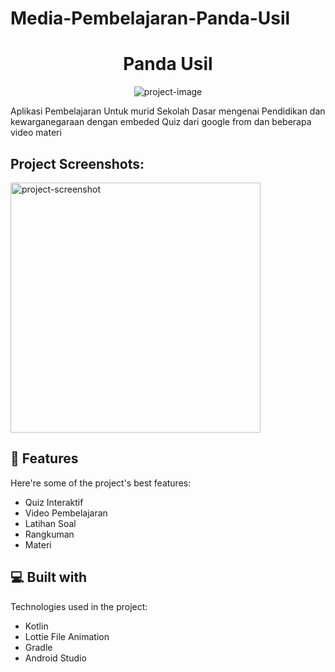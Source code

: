 # Media-Pembelajaran-Panda-Usil

<h1 align="center" id="title">Panda Usil</h1>

<p align="center"><img src="https://socialify.git.ci/yogaWidodo/Media-Pembelajaran-Panda-Usil/image?language=1&amp;owner=1&amp;name=1&amp;stargazers=1&amp;theme=Light" alt="project-image"></p>

<p id="description">Aplikasi Pembelajaran Untuk murid Sekolah Dasar mengenai Pendidikan dan kewarganegaraan dengan embeded Quiz dari google from dan beberapa video materi</p>

<h2>Project Screenshots:</h2>

<img src="https://drive.google.com/drive/folders/1zrz_kDdKahEHBY8-65TisZx2xd_TgYUj?usp=sharing" alt="project-screenshot" width="400" height="400/">

  
  
<h2>🧐 Features</h2>

Here're some of the project's best features:

*   Quiz Interaktif
*   Video Pembelajaran
*   Latihan Soal
*   Rangkuman
*   Materi

  
  
<h2>💻 Built with</h2>

Technologies used in the project:

*   Kotlin
*   Lottie File Animation
*   Gradle
*   Android Studio
